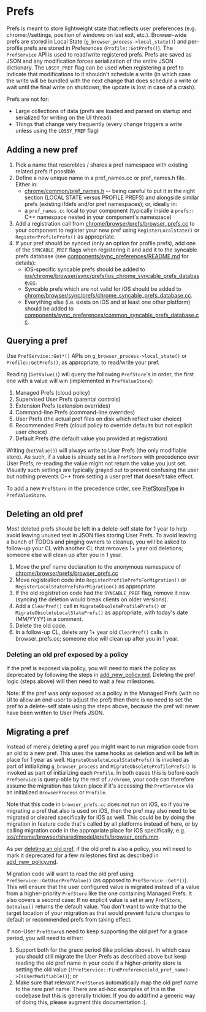# Prefs
Prefs is meant to store lightweight state that reflects user preferences (e.g.
chrome://settings, position of windows on last exit, etc.). Browser-wide prefs
are stored in Local State (`g_browser_process->local_state()`) and per-profile
prefs are stored in Preferences (`Profile::GetPrefs()`). The `PrefService` API
is used to read/write registered prefs. Prefs are saved as JSON and any
modification forces serialization of the entire JSON dictionary. The
`LOSSY_PREF` flag can be used when registering a pref to indicate that
modifications to it shouldn't schedule a write (in which case the write will be
bundled with the next change that does schedule a write or wait until the final
write on shutdown; the update is lost in case of a crash).

Prefs are not for:
 * Large collections of data (prefs are loaded and parsed on startup and
   serialized for writing on the UI thread)
 * Things that change very frequently (every change triggers a write unless
   using the `LOSSY_PREF` flag)

## Adding a new pref
1. Pick a name that resembles / shares a pref namespace with existing related
   prefs if possible.
2. Define a new unique name in a pref_names.cc or pref_names.h file. Either in:
   * [chrome/common/pref_names.h] -- being careful to put it in the right
     section (LOCAL STATE versus PROFILE PREFS) and alongside similar prefs
      (existing ifdefs and/or pref namespaces); or, ideally in:
   * a `pref_names.cc` local to your component (typically inside a `prefs::` C++
     namespace nested in your component's namespace)
3. Add a registration call from [chrome/browser/prefs/browser_prefs.cc] to your
   component to register your new pref using `RegisterLocalState()` or
   `RegisterProfilePrefs()` as appropriate.
4. If your pref should be synced (only an option for profile prefs), add one of
   the `SYNCABLE_PREF` flags when registering it and add it to the syncable
   prefs database (see [components/sync_preferences/README.md] for details):
   * iOS-specific syncable prefs should be added to
     [ios/chrome/browser/sync/prefs/ios_chrome_syncable_prefs_database.cc].
   * Syncable prefs which are not valid for iOS should be added to
     [chrome/browser/sync/prefs/chrome_syncable_prefs_database.cc].
   * Everything else (i.e. exists on iOS and at least one other platform) should
     be added to
     [components/sync_preferences/common_syncable_prefs_database.cc].

## Querying a pref
Use `PrefService::Get*()` APIs on `g_browser_process->local_state()` or
`Profile::GetPrefs()`, as appropriate, to read/write your pref.

Reading (`GetValue()`) will query the following `PrefStore`'s in order, the
first one with a value will win (implemented in `PrefValueStore`):
1. Managed Prefs (cloud policy)
2. Supervised User Prefs (parental controls)
3. Extension Prefs (extension overrides)
4. Command-line Prefs (command-line overrides)
5. User Prefs (the actual pref files on disk which reflect user choice)
6. Recommended Prefs (cloud policy to override defaults but not explicit user
   choice)
7. Default Prefs (the default value you provided at registration)

Writing (`SetValue()`) will always write to User Prefs (the only modifiable
store). As such, if a value is already set in a `PrefStore` with precedence over
User Prefs, re-reading the value might not return the value you just set.
Visually such settings are typically grayed out to prevent confusing the user
but nothing prevents C++ from setting a user pref that doesn't take effect.

To add a new `PrefStore` in the precedence order, see [PrefStoreType] in
`PrefValueStore`.

## Deleting an old pref
_Most_ deleted prefs should be left in a delete-self state for 1 year to help
avoid leaving unused text in JSON files storing User Prefs. To avoid leaving a
bunch of TODOs and pinging owners to cleanup, you will be asked to follow-up
your CL with another CL that removes 1+ year old deletions; someone else will
clean up after you in 1 year.

1. Move the pref name declaration to the anonymous namespace of
   [chrome/browser/prefs/browser_prefs.cc]
2. Move registration code into `RegisterProfilePrefsForMigration()` or
   `RegisterLocalStatePrefsForMigration()` as appropriate.
3. If the old registration code had the `SYNCABLE_PREF` flag, remove it now
   (syncing the deletion would break clients on older versions).
4. Add a `ClearPref()` call in `MigrateObsoleteProfilePrefs()` or
   `MigrateObsoleteLocalStatePrefs()` as appropriate, with today's date
   (MM/YYYY) in a comment.
5. Delete the old code.
6. In a follow-up CL, delete any 1+ year old `ClearPref()` calls in
   browser_prefs.cc; someone else will clean up after you in 1 year.

### Deleting an old pref exposed by a policy
If the pref is exposed via policy, you will need to mark the policy as
deprecated by following the steps in [add_new_policy.md]. Deleting the
pref logic (steps above) will then need to wait a few milestones.

Note: If the pref was _only_ exposed as a policy in the Managed Prefs (with no
UI to allow an end-user to adjust the pref) then there is no need to set the
pref to a delete-self state using the steps above, because the pref will
never have been written to User Prefs JSON.

## Migrating a pref
Instead of merely deleting a pref you might want to run migration code from an
old to a new pref. This uses the same hooks as deletion and will be left in
place for 1 year as well. `MigrateObsoleteLocalStatePrefs()` is invoked as part
of initializing `g_browser_process` and `MigrateObsoleteProfilePrefs()` is
invoked as part of initializing each `Profile`. In both cases this is before
each `PrefService` is query-able by the rest of `//chrome`, your code can
therefore assume the migration has taken place if it's accessing the
`PrefService` via an initialized `BrowserProcess` or `Profile`.

Note that this code in `browser_prefs.cc` does *not* run on iOS, so if you're
migrating a pref that also is used on iOS, then the pref may also need to be
migrated or cleared specifically for iOS as well. This could be by doing the
migration in feature code that's called by all platforms instead of here, or by
calling migration code in the appropriate place for iOS specifically, e.g.
[ios/chrome/browser/shared/model/prefs/browser_prefs.mm].

As per [deleting an old pref](#deleting-an-old-pref), if the old pref is also a
policy, you will need to mark it deprecated for a few milestones first as
described in [add_new_policy.md].

Migration code will want to read the old pref using
`PrefService::GetUserPrefValue()` (as opposed to `PrefService::Get*()`). This
will ensure that the user configured value is migrated instead of a value from a
higher-priority `PrefStore` like the one containing Managed Prefs. It also
covers a second case: If no explicit value is set in any `PrefStore`,
`GetValue()` returns the default value. You don't want to write that to the
target location of your migration as that would prevent future changes to
default or recommended prefs from taking effect.

If non-User `PrefStore`s need to keep supporting the old pref for a grace period,
you will need to either:
1. Support both for the grace period (like policies above). In which case you
   should still migrate the User Prefs as described above but keep reading the
   old pref name in your code if a higher-priority store is setting the old
   value
   (`!PrefService::FindPreference(old_pref_name)->IsUserModifiable()`); or
2. Make sure that relevant `PrefStore`s automatically map the old pref name to
   the new pref name. There are ad-hoc examples of this in the codebase but this
   is generally trickier. If you do add/find a generic way of doing this, please
   augment this documentation :).


[add_new_policy.md]: ../../../docs/enterprise/add_new_policy.md#deprecating-a-policy
[chrome/browser/prefs/browser_prefs.cc]: https://source.chromium.org/chromium/chromium/src/+/main:chrome/browser/prefs/browser_prefs.cc
[chrome/browser/sync/prefs/chrome_syncable_prefs_database.cc]: https://source.chromium.org/chromium/chromium/src/+/main:chrome/browser/sync/prefs/chrome_syncable_prefs_database.cc
[chrome/common/pref_names.h]: https://source.chromium.org/chromium/chromium/src/+/main:chrome/common/pref_names.h
[components/sync_preferences/README.md]: ../../../components/sync_preferences/README.md
[components/sync_preferences/common_syncable_prefs_database.cc]: https://source.chromium.org/chromium/chromium/src/+/main:components/sync_preferences/common_syncable_prefs_database.cc
[ios/chrome/browser/shared/model/prefs/browser_prefs.mm]: https://source.chromium.org/chromium/chromium/src/+/main:ios/chrome/browser/shared/model/prefs/browser_prefs.mm
[ios/chrome/browser/sync/prefs/ios_chrome_syncable_prefs_database.cc]: https://source.chromium.org/chromium/chromium/src/+/main:ios/chrome/browser/sync/prefs/ios_chrome_syncable_prefs_database.cc
[PrefStoreType]: https://source.chromium.org/chromium/chromium/src/+/main:components/prefs/pref_value_store.h?q=%22enum%20PrefStoreType%22
